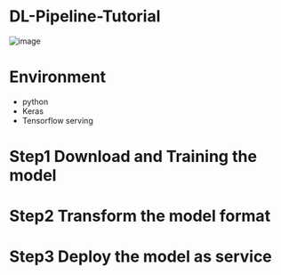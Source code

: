 # DL-Pipeline-Tutorial
![image](https://github.com/lsalab-member/DL-Pipeline-Tutorial/blob/main/螢幕快照%202020-12-06%20下午11.01.56.png)

# Environment
- python
- Keras
- Tensorflow serving


# Step1  Download and Training the model


# Step2  Transform the model format
        


# Step3  Deploy the model as service


#


#
